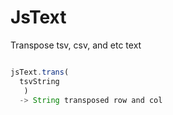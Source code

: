 
# JsText

Transpose tsv, csv, and etc text


```js.js

jsText.trans(
  tsvString
   )
  -> String transposed row and col  


```
